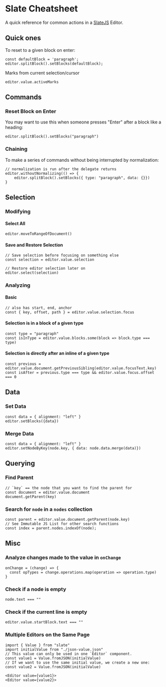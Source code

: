 # Slate Cheatsheet

A quick reference for common actions in a [SlateJS](https://docs.slatejs.org/) Editor.

## Quick ones

To reset to a given block on enter:
```
const defaultBlock = 'paragraph';
editor.splitBlock().setBlocks(defaultBlock);
```

Marks from current selection/cursor
```
editor.value.activeMarks
```

## Commands

### Reset Block on Enter

You may want to use this when someone presses "Enter" after a block like a heading:

```
editor.splitBlock().setBlocks("paragraph")
```

### Chaining

To make a series of commands without being interrupted by normalization:

```
// normalization is run after the delegate returns
editor.withoutNormalizing(() => {
    editor.splitBlock().setBlocks({ type: "paragraph", data: {}})
}
```

## Selection

### Modifying

#### Select All

```
editor.moveToRangeOfDocument()
```

#### Save and Restore Selection

```
// Save selection before focusing on something else
const selection = editor.value.selection

// Restore editor selection later on
editor.select(selection)
```

### Analyzing

#### Basic

```
// also has start, end, anchor
const { key, offset, path } = editor.value.selection.focus
```

#### Selection is in a block of a given type

```
const type = "paragraph"
const isInType = editor.value.blocks.some(block => block.type === type)
```

#### Selection is directly after an inline of a given type

```
const previous = editor.value.document.getPreviousSibling(editor.value.focusText.key)
const isAfter = previous.type === type && editor.value.focus.offset === 0
```

## Data

### Set Data

```
const data = { alignment: "left" }
editor.setBlocks({data})
```

### Merge Data

```
const data = { alignment: "left" }
editor.setNodeByKey(node.key, { data: node.data.merge(data)})
```

## Querying

### Find Parent

```
// `key` == the node that you want to find the parent for
const document = editor.value.document
document.getParent(key)
```

### Search for `node` in a `nodes` collection

```
const parent = editor.value.document.getParent(node.key)
// See Immutable JS List for other search functions
const index = parent.nodes.indexOf(node);
```

## Misc

### Analyze changes made to the value in `onChange`

```
onChange = (change) => {
  const opTypes = change.operations.map(operation => operation.type)
}
```

### Check if a node is empty

```
node.text === ""
```

### Check if the current line is empty

```
editor.value.startBlock.text === ""
```

### Multiple Editors on the Same Page

```
import { Value } from "slate"
import initialValue from "./json-value.json"
// This value can only be used in one `Editor` component.
const value1 = Value.fromJSON(initialValue)
// If we want to use the same initial value, we create a new one:
const value2 = Value.fromJSON(initialValue)

<Editor value={value1}>
<Editor value={value2}>
```
